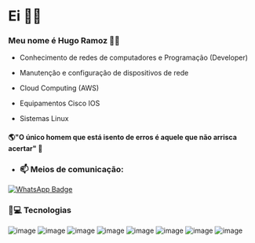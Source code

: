 # Ei 👋🏻

### Meu nome é Hugo Ramoz 🧑🏻

- Conhecimento de redes de computadores e Programação (Developer)
-  Manutenção e configuração de dispositivos de rede
 - Cloud Computing (AWS)

- Equipamentos Cisco IOS   
 - Sistemas Linux

#### 🌎"O único homem que está isento de erros é aquele que não arrisca acertar" 🧠


- ### 📫 Meios de comunicação: 


[![WhatsApp Badge](https://img.shields.io/badge/WhatsApp-25D366?style=for-the-badge&logo=whatsapp&logoColor=white&link=https://api.whatsapp.com/send?phone=5511982815374)](https://api.whatsapp.com/send?phone=5511982815374)




  
### 🚀💻 Tecnologias
  
 ![image](https://user-images.githubusercontent.com/78046279/124008175-85f89900-d9b2-11eb-84a0-af6596378c34.png)
![image](https://user-images.githubusercontent.com/78046279/126395578-828e97d3-05f4-4865-9647-3a4cb05c152f.png)
![image](https://user-images.githubusercontent.com/78046279/126395601-e59ee0ac-e33d-4cb7-86e6-147794a8dc0b.png)
![image](https://user-images.githubusercontent.com/78046279/126395744-c6eecdfe-7b47-423e-b8df-34d008816523.png)
![image](https://user-images.githubusercontent.com/78046279/128557679-39abc14c-28bd-4c0b-985d-6c52fa1f155a.png)
![image](https://user-images.githubusercontent.com/78046279/126395766-47c98fa3-8ab9-4c73-b95e-cf9bd83234a4.png)
![image](https://user-images.githubusercontent.com/78046279/126395862-2cdeefb9-b4cd-4747-bafc-5f467c8eee46.png)
![image](https://user-images.githubusercontent.com/78046279/126396254-16fb3c0c-823d-45dd-9659-cc6f2d4c66ab.png)






<!---
hramoz99/hramoz99 is a ✨ special ✨ repository because its `README.md` (this file) appears on your GitHub profile.
You can click the Preview link to take a look at your changes.
--->
